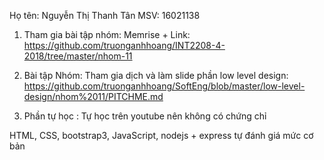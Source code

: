 Họ tên: Nguyễn Thị Thanh Tân
MSV: 16021138

1. Tham gia bài tập nhóm: Memrise + Link: https://github.com/truonganhhoang/INT2208-4-2018/tree/master/nhom-11 
2. Bài tập Nhóm: Tham gia dịch và làm slide phần low level design: https://github.com/truonganhhoang/SoftEng/blob/master/low-level-design/nhom%2011/PITCHME.md

3. Phần tự học : Tự học trên youtube nên không có chứng chỉ

HTML, CSS, bootstrap3, JavaScript, nodejs + express tự đánh giá mức cơ bản